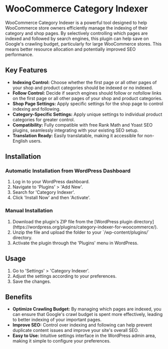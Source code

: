 <h1>WooCommerce Category Indexer</h1>
WooCommerce Category Indexer is a powerful tool designed to help WooCommerce store owners efficiently manage the indexing of their category and shop pages. By selectively controlling which pages are indexed and followed by search engines, this plugin can help save on Google's crawling budget, particularly for large WooCommerce stores. This means better resource allocation and potentially improved SEO performance.
<h2>Key Features</h2>
<ul>
  <li><strong>Indexing Control:</strong> Choose whether the first page or all other pages of your shop and product categories should be indexed or no indexed.</li>
  <li><strong>Follow Control:</strong> Decide if search engines should follow or nofollow links on the first page or all other pages of your shop and product categories.</li>
  <li><strong>Shop Page Settings:</strong> Apply specific settings for the shop page to control indexing and following.</li>
  <li><strong>Category-Specific Settings:</strong> Apply unique settings to individual product categories for greater control.</li>
  <li><strong>Compatibility:</strong> Fully compatible with free Rank Math and Yoast SEO plugins, seamlessly integrating with your existing SEO setup.</li>
  <li><strong>Translation Ready:</strong> Easily translatable, making it accessible for non-English users.</li>
</ul>
<h2>Installation</h2>
<h3>Automatic Installation from WordPress Dashboard</h3>
<ol>
  <li>Log in to your WordPress dashboard.</li>
  <li>Navigate to 'Plugins' > 'Add New'.</li>
  <li>Search for 'Category Indexer'.</li>
  <li>Click 'Install Now' and then 'Activate'.</li>
</ol>
<h3>Manual Installation</h3>
<ol>
  <li>Download the plugin's ZIP file from the [WordPress plugin directory](https://wordpress.org/plugins/category-indexer-for-woocommerce/).
  <li>Unzip the file and upload the folder to your `/wp-content/plugins/` directory.</li>
  <li>Activate the plugin through the 'Plugins' menu in WordPress.</li>
</ol>
<h2>Usage</h2>
<ol>
  <li>Go to 'Settings' > 'Category Indexer'.</li>
  <li>Adjust the settings according to your preferences.</li>
  <li>Save the changes.</li>
</ol>
<h2>Benefits</h2>
<ul>
  <li><strong>Optimize Crawling Budget:</strong> By managing which pages are indexed, you can ensure that Google's crawl budget is spent more effectively, leading to better indexing of your important pages.</li>
  <li><strong>Improve SEO:</strong> Control over indexing and following can help prevent duplicate content issues and improve your site's overall SEO.</li>
  <li><strong>Easy to Use:</strong> Intuitive settings interface in the WordPress admin area, making it simple to configure your preferences.</li>
</ul>
